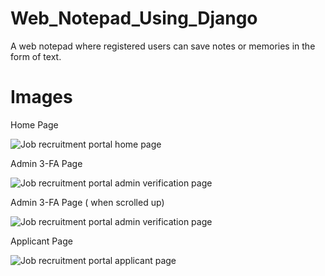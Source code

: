 # Web_Notepad_Using_Django
A web notepad where registered users can save notes or memories in the form of text.

# Images

Home Page

![Job recruitment portal home page](Images/Screenshot(272).png)

Admin 3-FA Page

![Job recruitment portal admin verification page](Images/Screenshot(273).jpg)

Admin 3-FA Page ( when scrolled up)

![Job recruitment portal admin verification page](Images/Screenshot(274).jpg)

Applicant Page

![Job recruitment portal applicant page](Images/Screenshot(275).jpg)
